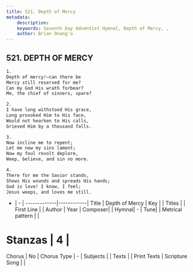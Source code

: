 ```yaml
---
title: 521. Depth of Mercy
metadata:
    description: 
    keywords: Seventh Day Adventist Hymnal, Depth of Mercy, , 
    author: Brian Onang'o
---
```



## 521. DEPTH OF MERCY

```txt
1.
Depth of mercy!–can there be
Mercy still reserved for me?
Can my God His wrath forbear?
Me, the chief of sinners, spare?

2.
I have long withstood His grace,
Long provoked Him to His face,
Would not hearken to His calls,
Grieved Him by a thousand falls.

3.
Now incline me to repent;
Let me now my sins lament;
Now my foul revolt deplore,
Weep, believe, and sin no more.

4.
There for me the Savior stands,
Shows His wounds and spreads His hands;
God is love! I know, I feel;
Jesus weeps, and loves me still.
```

- |   -  |
-------------|------------|
Title | Depth of Mercy |
Key |  |
Titles |  |
First Line |  |
Author | 
Year | 
Composer|  |
Hymnal|  - |
Tune|  |
Metrical pattern | |
# Stanzas | 4 |
Chorus | No |
Chorus Type | - |
Subjects |  |
Texts |  |
Print Texts | 
Scripture Song |  |
  
